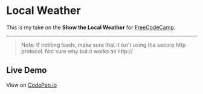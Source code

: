 Local Weather
==============


This is my take on the **Show the Local Weather** for [FreeCodeCamp](http://www.freecodecamp.com).


----------



> Note:  If nothing loads, make sure that it isn't using the secure http protocol.  Not sure why but it works as http://


Live Demo
-------------

View on [CodePen.io](http://codepen.io/RetroSpock/full/evQQVx/)

